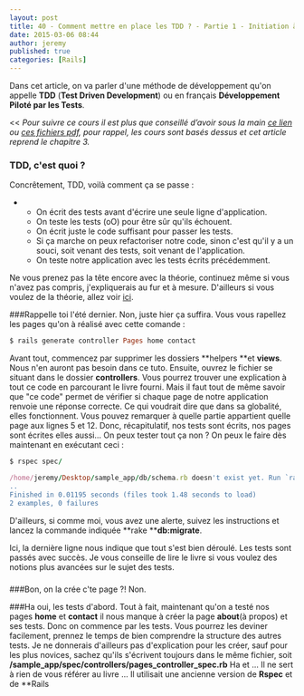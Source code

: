 ```yaml
---
layout: post
title: 40 - Comment mettre en place les TDD ? - Partie 1 - Initiation à Ruby on Rails
date: 2015-03-06 08:44
author: jeremy
published: true
categories: [Rails]
---
```

Dans cet article, on va parler d'une méthode de développement qu'on appelle **TDD** (**Test Driven Development**) ou en français **Développement Piloté par les Tests**.



<<
<em>Pour suivre ce cours il est plus que conseillé d’avoir sous la main <a href="http://french.railstutorial.org/chapters/beginning" target="_blank">ce lien</a> ou <a href="https://www.dropbox.com/sh/uuwaqjqbc8y3ybv/AACjqwYvxqHaXxADTjBp48-Ra?dl=0" target="_blank">ces fichiers pdf</a>, pour rappel, les cours sont basés dessus et cet article reprend le chapitre 3.</em>
>>
### **TDD, c'est quoi ?**
Concrêtement, TDD, voilà comment ça se passe :
<!--break-->

*
	* On écrit des tests avant d'écrire une seule ligne d'application.
	* On teste les tests (oO) pour être sûr qu'ils échouent.
	* On écrit juste le code suffisant pour passer les tests.
	* Si ça marche on peux refactoriser notre code, sinon c'est qu'il y a un souci, soit venant des tests, soit venant de l'application.
	* On teste notre application avec les tests écrits précédemment.

Ne vous prenez pas la tête encore avec la théorie, continuez même si vous n'avez pas compris, j'expliquerais au fur et à mesure. D'ailleurs si vous voulez de la théorie, allez voir <a href="http://www.wikiwand.com/fr/Test_Driven_Development" target="_blank">ici</a>.

###Rappelle toi l'été dernier.
Non, juste hier ça suffira. Vous vous rapellez les pages qu'on à réalisé avec cette comande :

```ruby
$ rails generate controller Pages home contact
```

Avant tout, commencez par supprimer les dossiers **helpers **et **views**. Nous n'en auront pas besoin dans ce tuto.
Ensuite, ouvrez le fichier se situant dans le dossier **controllers**. Vous pourrez trouver une explication à tout ce code en parcourant le livre fourni. Mais il faut tout de même savoir que "ce code" permet de vérifier si chaque page de notre application renvoie une réponse correcte. Ce qui voudrait dire que dans sa globalité, elles fonctionnent. Vous pouvez remarquer à quelle partie appartient quelle page aux lignes 5 et 12.
Donc, récapitulatif, nos tests sont écrits, nos pages sont écrites elles aussi... On peux tester tout ça non ? On peux le faire dès maintenant en exécutant ceci :

```ruby
$ rspec spec/

/home/jeremy/Desktop/sample_app/db/schema.rb doesn't exist yet. Run `rake db:migrate` to create it, then try again. If you do not intend to use a database, you should instead alter /home/jeremy/Desktop/sample_app/config/application.rb to limit the frameworks that will be loaded.
..
Finished in 0.01195 seconds (files took 1.48 seconds to load)
2 examples, 0 failures
```

D'ailleurs, si comme moi, vous avez une alerte, suivez les instructions et lancez la commande indiquée **rake ****db:migrate**.

Ici, la dernière ligne nous indique que tout s'est bien déroulé. Les tests sont passés avec succès.
Je vous conseille de lire le livre si vous voulez des notions plus avancées sur le sujet des tests.

###
###Bon, on la crée c'te page ?!
Non.

###Ha oui, les tests d'abord.
Tout à fait, maintenant qu'on a testé nos pages **home** et **contact** il nous manque à créer la page **about**(à propos) et ses tests. Donc on commence par les tests. Vous pourrez les deviner facilement, prennez le temps de bien comprendre la structure des autres tests. Je ne donnerais d'ailleurs pas d'explication pour les créer, sauf pour les plus novices, sachez qu'ils s'écrivent toujours dans le même fichier, soit **/sample_app/spec/controllers/pages_controller_spec.rb**
Ha et ... Il ne sert à rien de vous référer au livre ... Il utilisait une ancienne version de **Rspec** et de **Rails
